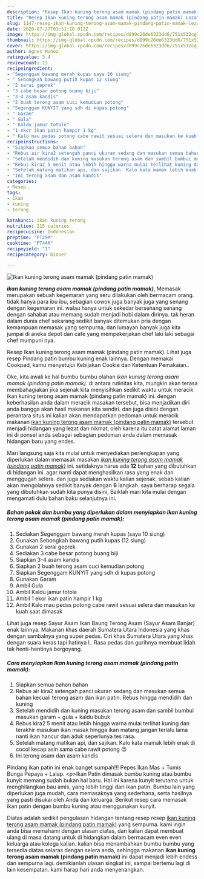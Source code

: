 ```yaml
---
description: "Resep Ikan kuning terong asam mamak (pindang patin mamak) Lezat"
title: "Resep Ikan kuning terong asam mamak (pindang patin mamak) Lezat"
slug: 1147-resep-ikan-kuning-terong-asam-mamak-pindang-patin-mamak-lezat
date: 2020-07-27T03:51:10.012Z
image: https://img-global.cpcdn.com/recipes/d899c26de6323dd6/751x532cq70/ikan-kuning-terong-asam-mamak-pindang-patin-mamak-foto-resep-utama.jpg
thumbnail: https://img-global.cpcdn.com/recipes/d899c26de6323dd6/751x532cq70/ikan-kuning-terong-asam-mamak-pindang-patin-mamak-foto-resep-utama.jpg
cover: https://img-global.cpcdn.com/recipes/d899c26de6323dd6/751x532cq70/ikan-kuning-terong-asam-mamak-pindang-patin-mamak-foto-resep-utama.jpg
author: Agnes Munoz
ratingvalue: 3.4
reviewcount: 13
recipeingredient:
- "Segenggam bawang merah kupas saya 10 siung"
- " Sebongkah bawang putih kupas 12 siung"
- "2 serai geprek"
- "3 cabe besar potong buang biji"
- "3-4 asam kandis"
- "2 buah terong asam cuci kemudian potong"
- "Segenggam KUNYIT yang sdh di kupas potong"
- " Garam"
- " Gula"
- " Kaldu jamur totole"
- "1 ekor ikan patin hampir 1 kg"
- " Kalo mau pedas potong cabe rawit sesuai selera dan masukan ke kuah saat dimasak"
recipeinstructions:
- "Siapkan semua bahan bahan"
- "Rebus air kira2 setengah panci ukuran sedang dan masukan semua bahan kecuali terong asam dan ikan patin. Rebus hingga mendidih dan kuning"
- "Setelah mendidih dan kuning masukan terong asam dan sambil bumbui masukan garam + gula + kaldu bubuk"
- "Rebus kira2 5 menit atau lebih hingga warna mulai terlihat kuning dan terakhir masukan ikan masak hingga ikan matang jangan terlalu lama nanti ikan hancur dan aduk seperlunya tes rasa."
- "Setelah matang matikan api, dan sajikan. Kalo kata mamak lebih enak di cocol kecap asin sama cabe rawit potong 😍"
- "Ini terong asam dan asam kandis"
categories:
- Resep
tags:
- ikan
- kuning
- terong

katakunci: ikan kuning terong 
nutrition: 215 calories
recipecuisine: Indonesian
preptime: "PT29M"
cooktime: "PT44M"
recipeyield: "1"
recipecategory: Dinner

---
```



![Ikan kuning terong asam mamak (pindang patin mamak)](https://img-global.cpcdn.com/recipes/d899c26de6323dd6/751x532cq70/ikan-kuning-terong-asam-mamak-pindang-patin-mamak-foto-resep-utama.jpg)

<b><i>ikan kuning terong asam mamak (pindang patin mamak)</i></b>, Memasak merupakan sebuah kegemaran yang seru dilakukan oleh bermacam orang. tidak hanya para ibu ibu, sebagian cowok juga banyak juga yang senang dengan kegemaran ini. walau hanya untuk sekedar bersenang senang dengan sahabat atau memang sudah menjadi hobi dalam dirinya. tak heran dalam dunia chef sekarang sedikit banyak ditemukan pria dengan kemampuan memasak yang sempurna, dan lumayan banyak juga kita jumpai di aneka depot dan cafe yang mempekerjakan chef laki laki sebagai chef mumpuni nya.

Resep Ikan kuning terong asam mamak (pindang patin mamak). Lihat juga resep Pindang patin bumbu kuning enak lainnya. Dengan memakai Cookpad, kamu menyetujui Kebijakan Cookie dan Ketentuan Pemakaian..

Oke, kita awali ke hal bumbu bumbu olahan <i>ikan kuning terong asam mamak (pindang patin mamak)</i>. di antara rutinitas kita, mungkin akan terasa membahagiakan jika sejenak kita menyisihkan sedikit waktu untuk meracik ikan kuning terong asam mamak (pindang patin mamak) ini. dengan keberhasilan anda dalam meracik masakan tersebut, bisa menjadikan diri anda bangga akan hasil makanan kita sendiri. dan juga disini dengan perantara situs ini kalian akan mendapatkan pedoman untuk meracik makanan <u>ikan kuning terong asam mamak (pindang patin mamak)</u> tersebut menjadi hidangan yang lezat dan nikmat, oleh karena itu catat alamat laman ini di ponsel anda sebagai sebagian pedoman anda dalam memasak hidangan baru yang endes.


Mari langsung saja kita mulai untuk menyediakan perlengkapan yang diperlukan dalam memasak masakan <u><i>ikan kuning terong asam mamak (pindang patin mamak)</i></u> ini. setidaknya harus ada <b>12</b> bahan yang dibutuhkan di hidangan ini. agar nanti dapat menghasilkan rasa yang enak dan menggugah selera. dan juga sediakan waktu kalian sejenak, sebab kalian akan mengolahnya sedikit banyak dengan <b>6</b> langkah. saya berharap segala yang dibutuhkan sudah kita punya disini, Baiklah mari kita mulai dengan mengamati dulu bahan baku selanjutnya ini.

<!--inarticleads1-->

##### Bahan pokok dan bumbu yang diperlukan dalam menyiapkan Ikan kuning terong asam mamak (pindang patin mamak):

1. Sediakan Segenggam bawang merah kupas (saya 10 siung)
1. Gunakan  Sebongkah bawang putih kupas (12 siung)
1. Gunakan 2 serai geprek
1. Sediakan 3 cabe besar potong buang biji
1. Siapkan 3-4 asam kandis
1. Siapkan 2 buah terong asam cuci kemudian potong
1. Siapkan Segenggam KUNYIT yang sdh di kupas potong
1. Gunakan  Garam
1. Ambil  Gula
1. Ambil  Kaldu jamur totole
1. Ambil 1 ekor ikan patin hampir 1 kg
1. Ambil  Kalo mau pedas potong cabe rawit sesuai selera dan masukan ke kuah saat dimasak


Lihat juga resep Sayur Asam Ikan Baung Terong Asam (Sayur Asam Banjar) enak lainnya. Makanan khas daerah Sumatera Utara Indonesia yang khas dengan sambalnya yang super pedas. Ciri khas Sumatera Utara yang khas dengan suara keras tapi hatinya l.. Rasa pedas dan gurihnya membuat lidah tak henti-hentinya bergoyang. 

<!--inarticleads2-->

##### Cara menyiapkan Ikan kuning terong asam mamak (pindang patin mamak):

1. Siapkan semua bahan bahan
1. Rebus air kira2 setengah panci ukuran sedang dan masukan semua bahan kecuali terong asam dan ikan patin. Rebus hingga mendidih dan kuning
1. Setelah mendidih dan kuning masukan terong asam dan sambil bumbui masukan garam + gula + kaldu bubuk
1. Rebus kira2 5 menit atau lebih hingga warna mulai terlihat kuning dan terakhir masukan ikan masak hingga ikan matang jangan terlalu lama nanti ikan hancur dan aduk seperlunya tes rasa.
1. Setelah matang matikan api, dan sajikan. Kalo kata mamak lebih enak di cocol kecap asin sama cabe rawit potong 😍
1. Ini terong asam dan asam kandis


Pindang ikan patin ini enak banget sumpah!!! Pepes Ikan Mas + Tumis Bunga Pepaya + Lalap. &lt;p&gt;Ikan Patin dimasak bumbu kuning atau bumbu kunyit memang sudah bukan hal baru. Hal ini karena kunyit terutama untuk menghilangkan bau amis, yang lebih tinggi dari ikan patin. Bumbu lain yang diperlukan juga mudah, cara memasaknya yang sederhana, serta hasilnya yang pasti disukai oleh Anda dan keluarga. Berikut resep cara memasak ikan patin dengan bumbu kuning atau menggunakan kunyit. 

Diatas adalah sedikit pengulasan hidangan tentang resep resep <u>ikan kuning terong asam mamak (pindang patin mamak)</u> yang sempurna. kami ingin anda bisa memahami dengan ulasan diatas, dan kalian dapat membuat ulang di masa datang untuk di hidangkan dalam bermacam even even keluarga atau kolega kalian. kalian bisa menambahkan bumbu bumbu yang tersedia diatas selaras dengan selera anda, sehingga makanan <b>ikan kuning terong asam mamak (pindang patin mamak)</b> ini dapat menjadi lebih endess dan sempurna lagi. demikianlah ulasan singkat ini, sampai bertemu lagi di lain kesempatan. kami harap hari anda menyenangkan.
